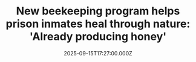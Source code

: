 ---
title: "New beekeeping program helps prison inmates heal through nature: 'Already producing honey'"
date: 2025-09-15T17:27:00.000Z
category: Human Kindness
externalLink: "https://www.goodgoodgood.co/articles/beekeeping-prison-program"
image: ""
excerpt: "“They need to be involved in nature, be interested in themself and others, and have empathy,” the program’s leader said.…"
---
